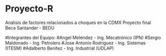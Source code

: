 # Proyecto-R
Análisis de factores relacionados a choques en la CDMX 
Proyecto final Beca Santander - BEDU



#Integrantes del Equipo:
#Angel Meléndez - Ing. Mecatrónico (IPN)
#Sergio Maldonado - Ing. Petrolero 
#Jose Antonio Rodríguez - Ing. Sistemas (ITESM)
#Adalberto Benítez - Ing. Industrial (UDLAP)
